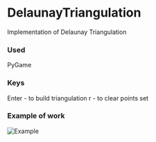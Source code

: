 # DelaunayTriangulation
Implementation of Delaunay Triangulation

### Used
PyGame

### Keys
Enter - to build triangulation
r - to clear points set

### Example of work
![Example](https://i.ibb.co/3cgqg9m/example.png)
